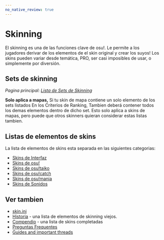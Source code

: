 ```yaml
---
no_native_review: true
---
```


# Skinning

El skinning es una de las funciones clave de osu!. Le permite a los jugadores derivar de los elementos de el skin original y crear los suyos! Los skins pueden variar desde temática, PRO, ser casi imposibles de usar, o simplemente por diversión.

## Sets de skinning

*Pagina principal: [Lista de Sets de Skinning](/wiki/Ranking_Criteria/Skin_Set_List)*

**Solo aplica a mapas,** Si tu skin de mapa contiene un solo elemento de los sets listados En los Criterios de Ranking, Tambien deberá contener todos los demas elementos dentro de dicho set. Esto solo aplica a skins de mapas, pero puede que otros skinners quieran considerar estas listas tambien.

## Listas de elementos de skins

La lista de elementos de skins esta separada en las siguientes categorias:

- [Skins de Interfaz](/wiki/Skinning/Interface)
- [Skins de osu!](/wiki/Skinning/osu!)
- [Skins de osu!taiko](/wiki/Skinning/osu!taiko)
- [Skins de osu!catch](/wiki/Skinning/osu!catch)
- [Skins de osu!mania](/wiki/Skinning/osu!mania)
- [Skins de Sonidos](/wiki/Skinning/Sounds)

## Ver tambien

- [skin.ini](/wiki/Skinning/skin.ini)
- [Historia](/wiki/Skinning/History) - una lista de elementos de skinning viejos.
- [Compendio](https://osu.ppy.sh/community/forums/topics/686664) - una lista de skins completadas
- [Preguntas Frequentes](/wiki/Skinning/FAQ)
- [Guides and important threads](/wiki/Skinning/Guides_and_important_threads)
